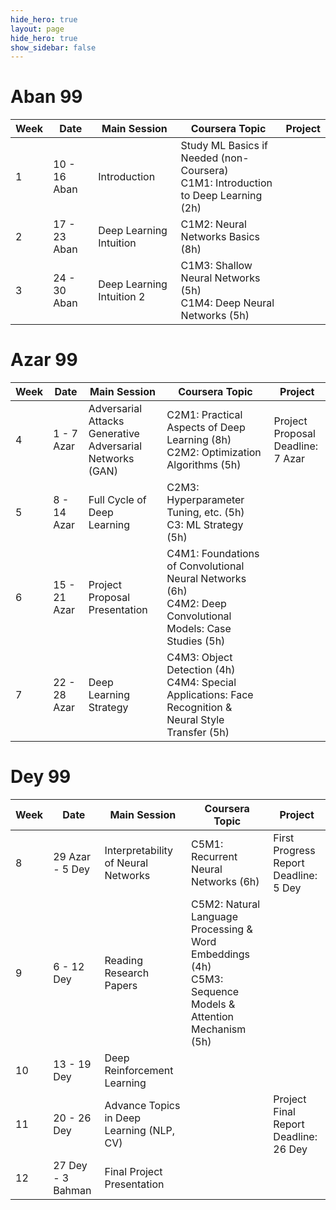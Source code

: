 ```yaml
---
hide_hero: true
layout: page
hide_hero: true
show_sidebar: false
---
```


# Aban 99

| Week 	| Date	| Main Session 	| Coursera Topic | Project 	|
|------|------|------|-----|-----|
| 1 | 10 - 16 Aban | Introduction	| Study ML Basics if Needed (non-Coursera)<br>C1M1: Introduction to Deep Learning (2h) 	|  	|
| 2 | 17 - 23 Aban | Deep Learning Intuition	| C1M2: Neural Networks Basics (8h)	|  	|
| 3 | 24 - 30 Aban | Deep Learning Intuition 2	| C1M3: Shallow Neural Networks (5h)<br>C1M4: Deep Neural Networks (5h)	|  	|

# Azar 99

| Week 	| Date	| Main Session 	| Coursera Topic | Project 	|
|------|------|------|-----|-----|
| 4 | 1 - 7 Azar | Adversarial Attacks<br>Generative Adversarial Networks (GAN)	| C2M1: Practical Aspects of Deep Learning (8h)<br>C2M2: Optimization Algorithms (5h)	| Project Proposal<br>Deadline: 7 Azar 	|
| 5 | 8 - 14 Azar | Full Cycle of Deep Learning	| C2M3: Hyperparameter Tuning, etc. (5h)<br>C3: ML Strategy (5h)	|  	|
| 6 | 15 - 21 Azar | Project Proposal Presentation	| C4M1: Foundations of Convolutional Neural Networks (6h)<br>C4M2: Deep Convolutional Models: Case Studies (5h) 	|  	|
| 7 | 22 - 28 Azar | Deep Learning Strategy	| C4M3: Object Detection (4h)<br>C4M4: Special Applications: Face Recognition & Neural Style Transfer (5h) 	|  	|

# Dey 99

| Week 	| Date	| Main Session 	| Coursera Topic | Project 	|
|------|------|------|-----|-----|
| 8 | 29 Azar - 5 Dey | Interpretability of Neural Networks	| C5M1: Recurrent Neural Networks (6h) 	| First Progress Report<br>Deadline: 5 Dey 	|
| 9 | 6 - 12 Dey | Reading Research Papers	| C5M2: Natural Language Processing & Word Embeddings (4h)<br>C5M3: Sequence Models & Attention Mechanism	(5h) |  	|
| 10 | 13 - 19 Dey | Deep Reinforcement Learning	| 	|  	|
| 11 | 20 - 26 Dey | Advance Topics in Deep Learning (NLP, CV)	|  	| Project Final Report<br>Deadline: 26 Dey 	|
| 12 | 27 Dey - 3 Bahman | Final Project Presentation	|  	|  	|

